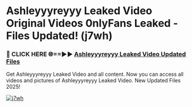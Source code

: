 # Ashleyyyreyyy Leaked Video Original Videos 0nlyFans Leaked - Files Updated! (j7wh)

<h3>🔴 CLICK HERE 🌐==►► <a href="https://tinyurl.com/2wckxsce" rel="nofollow">Ashleyyyreyyy Leaked Video Updated Files</a></h3>

Get Ashleyyyreyyy Leaked Video and all content. Now you can access all videos and pictures of Ashleyyyreyyy Leaked Video. New Updated Files 2025!

[![j7wh](https://i.imgur.com/AFduVYN.gif)](https://tinyurl.com/2wckxsce)
